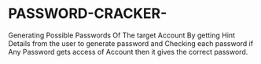# PASSWORD-CRACKER-
Generating Possible Passwords Of The target Account By getting Hint Details from the user to generate password and Checking each password if Any Password gets access of Account then it gives the correct password.

